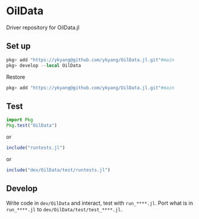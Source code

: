 # OilData
Driver repository for OilData.jl

## Set up
```julia
pkg> add "https://ykyang@github.com/ykyang/OilData.jl.git"#main
pkg> develop --local OilData
```

Restore
```julia
pkg> add "https://ykyang@github.com/ykyang/OilData.jl.git"#main
```
## Test
```julia
import Pkg
Pkg.test("OilData")
```

or 

```julia
include("runtests.jl")
```

or

```julia
include("dev/OilData/test/runtests.jl")
```

## Develop
Write code in `dev/OilData` and interact, test with `run_****.jl`.  Port
what is in `run_****.jl` to `dev/OilData/test/test_****.jl`.